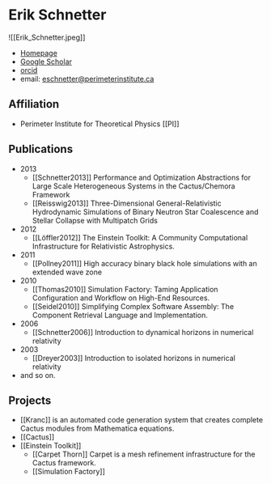 # Erik Schnetter

![[Erik_Schnetter.jpeg]]

* [Homepage](https://www.perimeterinstitute.ca/personal/eschnetter/)
* [Google Scholar](https://scholar.google.com/citations?hl=zh-CN&user=1AZtnFgAAAAJ&view_op=list_works&citft=1&email_for_op=yuliumutian%40gmail.com&gmla=AJsN-F6VHWUBJ0azA6heNdOGDAR_lo21zvV5_e_8XwNVcGgjBNnWKMM422ZNRjYGN1cNMopGL2WYpcrAaSfSPmsWl2ywL_SKcCW_TI-1CGN5MXiiJTIocHOiyxc1SBhdjG6yFYdPrcLZaqlY2OTOFrGu-t35tderPHxhiEafo7aaDU5jVt8c0b6cKCQv4oci-8mHWV2Gcn6o6EiVKangdGKhwq2elQ1xnvuLqX2AXdV4FWMJp0KVXiBIh6gCvsKP2JHaXk0IyNu4)
* [orcid](https://orcid.org/0000-0002-4518-9017)
* email: eschnetter@perimeterinstitute.ca

## Affiliation

* Perimeter Institute for Theoretical Physics [[PI]]

## Publications

- 2013
	- [[Schnetter2013]] Performance and Optimization Abstractions for Large Scale Heterogeneous Systems in the Cactus/Chemora Framework
	- [[Reisswig2013]] Three-Dimensional General-Relativistic Hydrodynamic Simulations of Binary Neutron Star Coalescence and Stellar Collapse with Multipatch Grids
- 2012
	- [[Löffler2012]] The Einstein Toolkit: A Community Computational Infrastructure for Relativistic Astrophysics.
- 2011
	- [[Pollney2011]] High accuracy binary black hole simulations with an extended wave zone
- 2010
	- [[Thomas2010]] Simulation Factory: Taming Application Configuration and Workflow on High-End Resources.
	- [[Seidel2010]] Simplifying Complex Software Assembly: The Component Retrieval Language and Implementation.
- 2006
	- [[Schnetter2006]] Introduction to dynamical horizons in numerical relativity
- 2003
	- [[Dreyer2003]] Introduction to isolated horizons in numerical relativity
- and so on.

## Projects

- [[Kranc]] is an automated code generation system that creates complete Cactus modules from Mathematica equations.
- [[Cactus]]
- [[Einstein Toolkit]]
	- [[Carpet Thorn]] Carpet is a mesh refinement infrastructure for the Cactus framework. 
	- [[Simulation Factory]]

